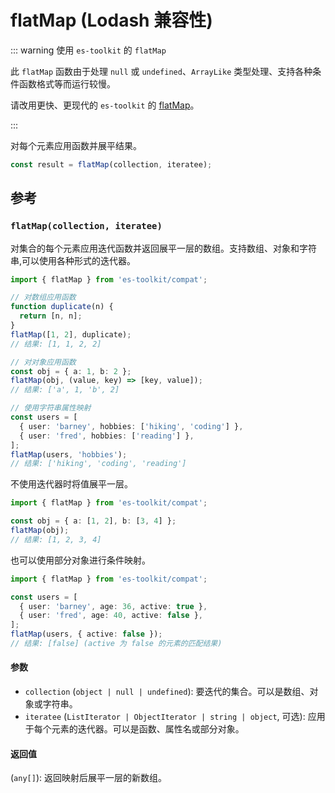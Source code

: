 # flatMap (Lodash 兼容性)

::: warning 使用 `es-toolkit` 的 `flatMap`

此 `flatMap` 函数由于处理 `null` 或 `undefined`、`ArrayLike` 类型处理、支持各种条件函数格式等而运行较慢。

请改用更快、更现代的 `es-toolkit` 的 [flatMap](../../array/flatMap.md)。

:::

对每个元素应用函数并展平结果。

```typescript
const result = flatMap(collection, iteratee);
```

## 参考

### `flatMap(collection, iteratee)`

对集合的每个元素应用迭代函数并返回展平一层的数组。支持数组、对象和字符串,可以使用各种形式的迭代器。

```typescript
import { flatMap } from 'es-toolkit/compat';

// 对数组应用函数
function duplicate(n) {
  return [n, n];
}
flatMap([1, 2], duplicate);
// 结果: [1, 1, 2, 2]

// 对对象应用函数
const obj = { a: 1, b: 2 };
flatMap(obj, (value, key) => [key, value]);
// 结果: ['a', 1, 'b', 2]

// 使用字符串属性映射
const users = [
  { user: 'barney', hobbies: ['hiking', 'coding'] },
  { user: 'fred', hobbies: ['reading'] },
];
flatMap(users, 'hobbies');
// 结果: ['hiking', 'coding', 'reading']
```

不使用迭代器时将值展平一层。

```typescript
import { flatMap } from 'es-toolkit/compat';

const obj = { a: [1, 2], b: [3, 4] };
flatMap(obj);
// 结果: [1, 2, 3, 4]
```

也可以使用部分对象进行条件映射。

```typescript
import { flatMap } from 'es-toolkit/compat';

const users = [
  { user: 'barney', age: 36, active: true },
  { user: 'fred', age: 40, active: false },
];
flatMap(users, { active: false });
// 结果: [false] (active 为 false 的元素的匹配结果)
```

#### 参数

- `collection` (`object | null | undefined`): 要迭代的集合。可以是数组、对象或字符串。
- `iteratee` (`ListIterator | ObjectIterator | string | object`, 可选): 应用于每个元素的迭代器。可以是函数、属性名或部分对象。

#### 返回值

(`any[]`): 返回映射后展平一层的新数组。
